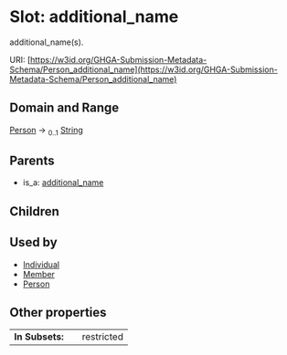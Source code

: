 
# Slot: additional_name


additional_name(s).

URI: [https://w3id.org/GHGA-Submission-Metadata-Schema/Person_additional_name](https://w3id.org/GHGA-Submission-Metadata-Schema/Person_additional_name)


## Domain and Range

[Person](Person.md) &#8594;  <sub>0..1</sub> [String](types/String.md)

## Parents

 *  is_a: [additional_name](additional_name.md)

## Children


## Used by

 * [Individual](Individual.md)
 * [Member](Member.md)
 * [Person](Person.md)

## Other properties

|  |  |  |
| --- | --- | --- |
| **In Subsets:** | | restricted |

